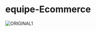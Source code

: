 # equipe-Ecommerce
![ORIGINAL1](https://user-images.githubusercontent.com/101852187/193438501-06bfa873-87de-44ac-90da-15cb19bbb63b.png)


